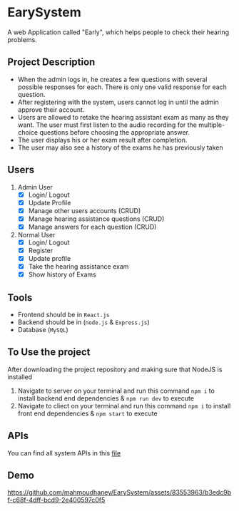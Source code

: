 # EarySystem
A web Application called "Early", which helps people to check their hearing problems.

## Project Description
- When the admin logs in, he creates a few questions with several possible responses for each. There is only one valid response for each question.
- After registering with the system, users cannot log in until the admin approve their account.
- Users are allowed to retake the hearing assistant exam as many as they want. The user must first listen to the audio recording for the multiple-choice questions before choosing the appropriate answer.
- The user displays his or her exam result after completion.
- The user may also see a history of the exams he has previously taken

## Users
1. Admin User
    - [x]  Login/ Logout
    - [x]  Update Profile
    - [x]  Manage other users accounts (CRUD)
    - [x]  Manage hearing assistance questions (CRUD)
    - [x]  Manage answers for each question (CRUD)
2. Normal User
    - [x]  Login/ Logout
    - [x]  Register
    - [x]  Update profile
    - [x]  Take the hearing assistance exam
    - [x]  Show history of Exams

## Tools
- Frontend should be in `React.js`
- Backend should be in (`node.js` & `Express.js`)
- Database (`MySQL`)

## To Use the project
After downloading the project repository and making sure that NodeJS is installed 
1. Navigate to server on your terminal and run this command `npm i` to install backend end dependencies & `npm run dev` to execute
2. Navigate to cliect on your terminal and run this command `npm i` to install front end dependencies & `npm start` to execute

## APIs
You can find all system APIs in this [file](server/EarySystem.postman_collection.json)

## Demo

https://github.com/mahmoudhaney/EarySystem/assets/83553963/b3edc9bf-c68f-4dff-bcd9-2e400597c0f5

